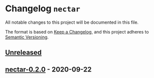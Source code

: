 # Changelog `nectar`

All notable changes to this project will be documented in this file.

The format is based on [Keep a Changelog](https://keepachangelog.com/en/1.0.0/),
and this project adheres to [Semantic Versioning](https://semver.org/spec/v2.0.0.html).

## [Unreleased]

## [nectar-0.2.0] - 2020-09-22

[Unreleased]: https://github.com/thomaseizinger/comit-rs/compare/nectar-0.2.0...HEAD

[nectar-0.2.0]: https://github.com/thomaseizinger/comit-rs/compare/e2b2b78c821246ce483c75ab2702b58615bbd370...nectar-0.2.0
